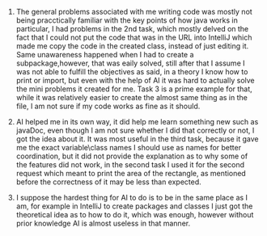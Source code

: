 1. The general problems associated with me writing code was mostly not being pracctically familiar with the key points of how java works
in particular, I had problems in the 2nd task, which mostly delved on the fact that I could not put the code that was in the URL into IntelliJ
which made me copy the code in the created class, instead of just editing it. 
Same unawareness happened when I had to create a subpackage,however, that was eaily solved, 
still after that I assume I was not able to fulfill the objectives as said, in a theory I know how to
print or import, but even with the help of AI it was hard to actually solve the mini problems it created for me.
Task 3 is a prime example for that, while it was relatively easier to create the almost same thing as in the file, I am not sure if my code works as fine as it should.


2. AI helped me in its own way, it did help me learn something new such as javaDoc, even though I am not sure whether I did that correctly
or not, I got the idea about it. It was most useful in the third task, because it gave me the exact variable\class names I should use as names
for better coordination, but it did not provide the explanation as to why some of the features did not work, in the second task I used it for the
second request which meant to print the area of the rectangle, as mentioned before the correctness of it may be less than expected.

3. I suppose the hardest thing for AI to do is to be in the same place as I am, for example in IntelliJ to create packages and classes
I just got the theoretical idea as to how to do it, which was enough, however without prior knowledge AI is almost useless in that manner.
